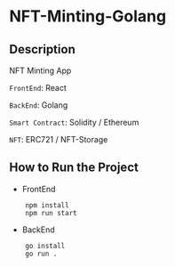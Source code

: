 # NFT-Minting-Golang

## Description
NFT Minting App

`FrontEnd`: React

`BackEnd`: Golang

`Smart Contract`: Solidity / Ethereum

`NFT`: ERC721 / NFT-Storage


## How to Run the Project
* FrontEnd
```
    npm install
    npm run start
```

* BackEnd
```
    go install
    go run .
```
